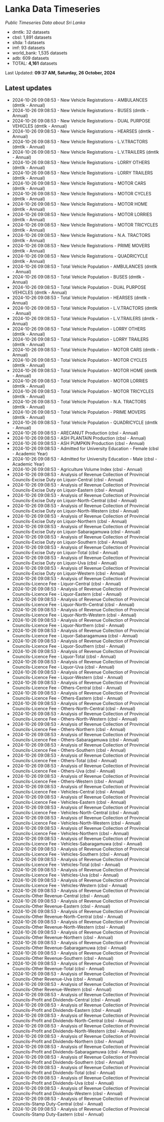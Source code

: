 # Lanka Data Timeseries
*Public Timeseries Data about Sri Lanka*

* dmtlk: 32 datasets
* cbsl: 1,891 datasets
* sltda: 1 datasets
* imf: 93 datasets
* world_bank: 1,535 datasets
* adb: 609 datasets
* TOTAL: **4,161** datasets

Last Updated: **09:37 AM, Saturday, 26 October, 2024**

## Latest updates

* 2024-10-26 09:08:53 - New Vehicle Registrations - AMBULANCES (dmtlk - Annual)
* 2024-10-26 09:08:53 - New Vehicle Registrations - BUSES (dmtlk - Annual)
* 2024-10-26 09:08:53 - New Vehicle Registrations - DUAL PURPOSE VEHICLES (dmtlk - Annual)
* 2024-10-26 09:08:53 - New Vehicle Registrations - HEARSES (dmtlk - Annual)
* 2024-10-26 09:08:53 - New Vehicle Registrations - L.V.TRACTORS (dmtlk - Annual)
* 2024-10-26 09:08:53 - New Vehicle Registrations - L.V.TRAILERS (dmtlk - Annual)
* 2024-10-26 09:08:53 - New Vehicle Registrations - LORRY OTHERS (dmtlk - Annual)
* 2024-10-26 09:08:53 - New Vehicle Registrations - LORRY TRAILERS (dmtlk - Annual)
* 2024-10-26 09:08:53 - New Vehicle Registrations - MOTOR CARS (dmtlk - Annual)
* 2024-10-26 09:08:53 - New Vehicle Registrations - MOTOR CYCLES (dmtlk - Annual)
* 2024-10-26 09:08:53 - New Vehicle Registrations - MOTOR HOME (dmtlk - Annual)
* 2024-10-26 09:08:53 - New Vehicle Registrations - MOTOR LORRIES (dmtlk - Annual)
* 2024-10-26 09:08:53 - New Vehicle Registrations - MOTOR TRICYCLES (dmtlk - Annual)
* 2024-10-26 09:08:53 - New Vehicle Registrations - N.A. TRACTORS (dmtlk - Annual)
* 2024-10-26 09:08:53 - New Vehicle Registrations - PRIME MOVERS (dmtlk - Annual)
* 2024-10-26 09:08:53 - New Vehicle Registrations - QUADRICYCLE (dmtlk - Annual)
* 2024-10-26 09:08:53 - Total Vehicle Population - AMBULANCES (dmtlk - Annual)
* 2024-10-26 09:08:53 - Total Vehicle Population - BUSES (dmtlk - Annual)
* 2024-10-26 09:08:53 - Total Vehicle Population - DUAL PURPOSE VEHICLES (dmtlk - Annual)
* 2024-10-26 09:08:53 - Total Vehicle Population - HEARSES (dmtlk - Annual)
* 2024-10-26 09:08:53 - Total Vehicle Population - L.V.TRACTORS (dmtlk - Annual)
* 2024-10-26 09:08:53 - Total Vehicle Population - L.V.TRAILERS (dmtlk - Annual)
* 2024-10-26 09:08:53 - Total Vehicle Population - LORRY OTHERS (dmtlk - Annual)
* 2024-10-26 09:08:53 - Total Vehicle Population - LORRY TRAILERS (dmtlk - Annual)
* 2024-10-26 09:08:53 - Total Vehicle Population - MOTOR CARS (dmtlk - Annual)
* 2024-10-26 09:08:53 - Total Vehicle Population - MOTOR CYCLES (dmtlk - Annual)
* 2024-10-26 09:08:53 - Total Vehicle Population - MOTOR HOME (dmtlk - Annual)
* 2024-10-26 09:08:53 - Total Vehicle Population - MOTOR LORRIES (dmtlk - Annual)
* 2024-10-26 09:08:53 - Total Vehicle Population - MOTOR TRICYCLES (dmtlk - Annual)
* 2024-10-26 09:08:53 - Total Vehicle Population - N.A. TRACTORS (dmtlk - Annual)
* 2024-10-26 09:08:53 - Total Vehicle Population - PRIME MOVERS (dmtlk - Annual)
* 2024-10-26 09:08:53 - Total Vehicle Population - QUADRICYCLE (dmtlk - Annual)
* 2024-10-26 09:08:53 - ARECANUT Production (cbsl - Annual)
* 2024-10-26 09:08:53 - ASH PLANTAIN Production (cbsl - Annual)
* 2024-10-26 09:08:53 - ASH PUMPKIN Production (cbsl - Annual)
* 2024-10-26 09:08:53 - Admitted for University Education - Female (cbsl - Academic Year)
* 2024-10-26 09:08:53 - Admitted for University Education - Male (cbsl - Academic Year)
* 2024-10-26 09:08:53 - Agriculture Volume Index (cbsl - Annual)
* 2024-10-26 09:08:53 - Analysis of Revenue Collection of Provincial Councils-Excise Duty on Liquor-Central (cbsl - Annual)
* 2024-10-26 09:08:53 - Analysis of Revenue Collection of Provincial Councils-Excise Duty on Liquor-Eastern (cbsl - Annual)
* 2024-10-26 09:08:53 - Analysis of Revenue Collection of Provincial Councils-Excise Duty on Liquor-North-Central (cbsl - Annual)
* 2024-10-26 09:08:53 - Analysis of Revenue Collection of Provincial Councils-Excise Duty on Liquor-North-Western (cbsl - Annual)
* 2024-10-26 09:08:53 - Analysis of Revenue Collection of Provincial Councils-Excise Duty on Liquor-Northern (cbsl - Annual)
* 2024-10-26 09:08:53 - Analysis of Revenue Collection of Provincial Councils-Excise Duty on Liquor-Sabaragamuwa (cbsl - Annual)
* 2024-10-26 09:08:53 - Analysis of Revenue Collection of Provincial Councils-Excise Duty on Liquor-Southern (cbsl - Annual)
* 2024-10-26 09:08:53 - Analysis of Revenue Collection of Provincial Councils-Excise Duty on Liquor-Total (cbsl - Annual)
* 2024-10-26 09:08:53 - Analysis of Revenue Collection of Provincial Councils-Excise Duty on Liquor-Uva (cbsl - Annual)
* 2024-10-26 09:08:53 - Analysis of Revenue Collection of Provincial Councils-Excise Duty on Liquor-Western (cbsl - Annual)
* 2024-10-26 09:08:53 - Analysis of Revenue Collection of Provincial Councils-Licence Fee - Liquor-Central (cbsl - Annual)
* 2024-10-26 09:08:53 - Analysis of Revenue Collection of Provincial Councils-Licence Fee - Liquor-Eastern (cbsl - Annual)
* 2024-10-26 09:08:53 - Analysis of Revenue Collection of Provincial Councils-Licence Fee - Liquor-North-Central (cbsl - Annual)
* 2024-10-26 09:08:53 - Analysis of Revenue Collection of Provincial Councils-Licence Fee - Liquor-North-Western (cbsl - Annual)
* 2024-10-26 09:08:53 - Analysis of Revenue Collection of Provincial Councils-Licence Fee - Liquor-Northern (cbsl - Annual)
* 2024-10-26 09:08:53 - Analysis of Revenue Collection of Provincial Councils-Licence Fee - Liquor-Sabaragamuwa (cbsl - Annual)
* 2024-10-26 09:08:53 - Analysis of Revenue Collection of Provincial Councils-Licence Fee - Liquor-Southern (cbsl - Annual)
* 2024-10-26 09:08:53 - Analysis of Revenue Collection of Provincial Councils-Licence Fee - Liquor-Total (cbsl - Annual)
* 2024-10-26 09:08:53 - Analysis of Revenue Collection of Provincial Councils-Licence Fee - Liquor-Uva (cbsl - Annual)
* 2024-10-26 09:08:53 - Analysis of Revenue Collection of Provincial Councils-Licence Fee - Liquor-Western (cbsl - Annual)
* 2024-10-26 09:08:53 - Analysis of Revenue Collection of Provincial Councils-Licence Fee - Others-Central (cbsl - Annual)
* 2024-10-26 09:08:53 - Analysis of Revenue Collection of Provincial Councils-Licence Fee - Others-Eastern (cbsl - Annual)
* 2024-10-26 09:08:53 - Analysis of Revenue Collection of Provincial Councils-Licence Fee - Others-North-Central (cbsl - Annual)
* 2024-10-26 09:08:53 - Analysis of Revenue Collection of Provincial Councils-Licence Fee - Others-North-Western (cbsl - Annual)
* 2024-10-26 09:08:53 - Analysis of Revenue Collection of Provincial Councils-Licence Fee - Others-Northern (cbsl - Annual)
* 2024-10-26 09:08:53 - Analysis of Revenue Collection of Provincial Councils-Licence Fee - Others-Sabaragamuwa (cbsl - Annual)
* 2024-10-26 09:08:53 - Analysis of Revenue Collection of Provincial Councils-Licence Fee - Others-Southern (cbsl - Annual)
* 2024-10-26 09:08:53 - Analysis of Revenue Collection of Provincial Councils-Licence Fee - Others-Total (cbsl - Annual)
* 2024-10-26 09:08:53 - Analysis of Revenue Collection of Provincial Councils-Licence Fee - Others-Uva (cbsl - Annual)
* 2024-10-26 09:08:53 - Analysis of Revenue Collection of Provincial Councils-Licence Fee - Others-Western (cbsl - Annual)
* 2024-10-26 09:08:53 - Analysis of Revenue Collection of Provincial Councils-Licence Fee - Vehicles-Central (cbsl - Annual)
* 2024-10-26 09:08:53 - Analysis of Revenue Collection of Provincial Councils-Licence Fee - Vehicles-Eastern (cbsl - Annual)
* 2024-10-26 09:08:53 - Analysis of Revenue Collection of Provincial Councils-Licence Fee - Vehicles-North-Central (cbsl - Annual)
* 2024-10-26 09:08:53 - Analysis of Revenue Collection of Provincial Councils-Licence Fee - Vehicles-North-Western (cbsl - Annual)
* 2024-10-26 09:08:53 - Analysis of Revenue Collection of Provincial Councils-Licence Fee - Vehicles-Northern (cbsl - Annual)
* 2024-10-26 09:08:53 - Analysis of Revenue Collection of Provincial Councils-Licence Fee - Vehicles-Sabaragamuwa (cbsl - Annual)
* 2024-10-26 09:08:53 - Analysis of Revenue Collection of Provincial Councils-Licence Fee - Vehicles-Southern (cbsl - Annual)
* 2024-10-26 09:08:53 - Analysis of Revenue Collection of Provincial Councils-Licence Fee - Vehicles-Total (cbsl - Annual)
* 2024-10-26 09:08:53 - Analysis of Revenue Collection of Provincial Councils-Licence Fee - Vehicles-Uva (cbsl - Annual)
* 2024-10-26 09:08:53 - Analysis of Revenue Collection of Provincial Councils-Licence Fee - Vehicles-Western (cbsl - Annual)
* 2024-10-26 09:08:53 - Analysis of Revenue Collection of Provincial Councils-Other Revenue-Central (cbsl - Annual)
* 2024-10-26 09:08:53 - Analysis of Revenue Collection of Provincial Councils-Other Revenue-Eastern (cbsl - Annual)
* 2024-10-26 09:08:53 - Analysis of Revenue Collection of Provincial Councils-Other Revenue-North-Central (cbsl - Annual)
* 2024-10-26 09:08:53 - Analysis of Revenue Collection of Provincial Councils-Other Revenue-North-Western (cbsl - Annual)
* 2024-10-26 09:08:53 - Analysis of Revenue Collection of Provincial Councils-Other Revenue-Northern (cbsl - Annual)
* 2024-10-26 09:08:53 - Analysis of Revenue Collection of Provincial Councils-Other Revenue-Sabaragamuwa (cbsl - Annual)
* 2024-10-26 09:08:53 - Analysis of Revenue Collection of Provincial Councils-Other Revenue-Southern (cbsl - Annual)
* 2024-10-26 09:08:53 - Analysis of Revenue Collection of Provincial Councils-Other Revenue-Total (cbsl - Annual)
* 2024-10-26 09:08:53 - Analysis of Revenue Collection of Provincial Councils-Other Revenue-Uva (cbsl - Annual)
* 2024-10-26 09:08:53 - Analysis of Revenue Collection of Provincial Councils-Other Revenue-Western (cbsl - Annual)
* 2024-10-26 09:08:53 - Analysis of Revenue Collection of Provincial Councils-Profit and Dividends-Central (cbsl - Annual)
* 2024-10-26 09:08:53 - Analysis of Revenue Collection of Provincial Councils-Profit and Dividends-Eastern (cbsl - Annual)
* 2024-10-26 09:08:53 - Analysis of Revenue Collection of Provincial Councils-Profit and Dividends-North-Central (cbsl - Annual)
* 2024-10-26 09:08:53 - Analysis of Revenue Collection of Provincial Councils-Profit and Dividends-North-Western (cbsl - Annual)
* 2024-10-26 09:08:53 - Analysis of Revenue Collection of Provincial Councils-Profit and Dividends-Northern (cbsl - Annual)
* 2024-10-26 09:08:53 - Analysis of Revenue Collection of Provincial Councils-Profit and Dividends-Sabaragamuwa (cbsl - Annual)
* 2024-10-26 09:08:53 - Analysis of Revenue Collection of Provincial Councils-Profit and Dividends-Southern (cbsl - Annual)
* 2024-10-26 09:08:53 - Analysis of Revenue Collection of Provincial Councils-Profit and Dividends-Total (cbsl - Annual)
* 2024-10-26 09:08:53 - Analysis of Revenue Collection of Provincial Councils-Profit and Dividends-Uva (cbsl - Annual)
* 2024-10-26 09:08:53 - Analysis of Revenue Collection of Provincial Councils-Profit and Dividends-Western (cbsl - Annual)
* 2024-10-26 09:08:53 - Analysis of Revenue Collection of Provincial Councils-Stamp Duty-Central (cbsl - Annual)
* 2024-10-26 09:08:53 - Analysis of Revenue Collection of Provincial Councils-Stamp Duty-Eastern (cbsl - Annual)